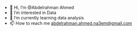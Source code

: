 - 👋 Hi, I’m @Abdelrahman Ahmed 
- 👀 I’m interested in Data
- 🌱 I’m currently learning data analysis
- 📫 How to reach me abdelrahman.ahmed.na3em@gmail.com

<!---
AbdelrahmanAhmedNaeem1999/AbdelrahmanAhmedNaeem1999 is a ✨ special ✨ repository because its `README.md` (this file) appears on your GitHub profile.
You can click the Preview link to take a look at your changes.
--->

